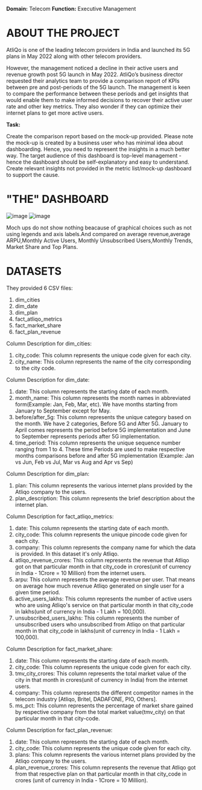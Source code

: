 **Domain:** Telecom                                                                          **Function:** Executive Management

# ABOUT THE PROJECT
AtliQo is one of the leading telecom providers in India and launched its 5G plans in May 2022 along with other telecom providers.

However, the management noticed a decline in their active users and revenue growth post 5G launch in May 2022. AtliQo’s business director requested their analytics team to provide a comparison report of KPIs between pre and post-periods of the 5G launch.
The management is keen to compare the performance between these periods and get insights that would enable them to make informed decisions to recover their active user rate and other key metrics. 
They also wonder if they can optimize their internet plans to get more active users. 

**Task:**  

Create the comparison report based on the mock-up provided. Please note the mock-up is created by a business user who has minimal idea about dashboarding.
Hence, you need to represent the insights in a much better way.
The target audience of this dashboard is top-level management - hence the dashboard should be self-explanatory and easy to understand.
Create relevant insights not provided in the metric list/mock-up dashboard to support the cause.

# "THE" DASHBOARD

![image](https://github.com/user-attachments/assets/418177e1-7c89-4605-ade0-7633cd3d71e0)
![image](https://github.com/user-attachments/assets/d8a76752-2e39-475c-a32a-0104c4a13d1c)

Moch ups do not show nothing beacause of graphical choices such as not using legends and axis labels.And compared on average revenue,average ARPU,Monthly Active Users,
Monthly Unsubscribed Users,Monthly Trends, Market Share and Top Plans.

# DATASETS

They provided 6 CSV files:

1. dim_cities
2. dim_date
3. dim_plan
4. fact_atliqo_metrics
5. fact_market_share
6. fact_plan_revenue



Column Description for dim_cities:

1. city_code: This column represents the unique code given for each city.
2. city_name: This column represents the name of the city corresponding to the city code.



Column Description for dim_date:
1. date: This column represents the starting date of each month. 
2. month_name: This column represents the month names in abbreviated form(Example: Jan, Feb, Mar, etc). We have months starting from January to September except for May.
3. before/after_5g: This column represents the unique category based on the month. We have 2 categories, Before 5G and After 5G. January to April comes represents the period before 5G implementation and June to September represents periods after 5G implementation.
4. time_period: This column represents the unique sequence number ranging from 1 to 4. These time Periods are used to make respective months comparisons before and after 5G implementation (Example: Jan vs Jun, Feb vs Jul, Mar vs Aug and Apr vs Sep)




Column Description for dim_plan:

1. plan: This column represents the various internet plans provided by the Atliqo company to the users. 
2. plan_description: This column represents the brief description about the internet plan.



Column Description for fact_atliqo_metrics:

1. date: This column represents the starting date of each month.
2. city_code: This column represents the unique pincode code given for each city.
3. company: This column represents the company name for which the data is provided. In this dataset it's only Atliqo. 
4. atliqo_revenue_crores: This column represents the revenue that Atliqo got on that particular month in that city_code in crores(unit of currency in India - 1Crore = 10 Million) from the internet users. 
5. arpu: This column represents the average revenue per user. That means on average how much revenue Atliqo generated on single user for a given time period.
6. active_users_lakhs: This column represents the number of active users who are using Atliqo's service on that particular month in that city_code in lakhs(unit of currency in India - 1 Lakh = 100,000).
7. unsubscribed_users_lakhs: This column represents the number of unsubscribed users who unsubscribed from Atliqo on that particular month in that city_code in lakhs(unit of currency in India - 1 Lakh = 100,000). 




Column Description for fact_market_share:
1. date: This column represents the starting date of each month.
2. city_code: This column represents the unique code given for each city.
3. tmv_city_crores: This column represents the total market value of the city in that month in crores(unit of currency in India) from the internet users. 
4. company: This column represents the different competitor names in the telecom industry [Atliqo, Britel, DADAFONE, PIO, Others].
5. ms_pct: This column represents the percentage of market share gained by respective company from the total market value(tmv_city) on that particular month in that city-code. 




Column Description for fact_plan_revenue:
1. date: This column represents the starting date of each month.
2. city_code: This column represents the unique code given for each city.
3. plans: This column represents the various internet plans provided by the Atliqo company to the users.
4. plan_revenue_crores: This column represents the revenue that Atliqo got from that respective plan on that particular month in that city_code in crores (unit of currency in India - 1Crore = 10 Million).


